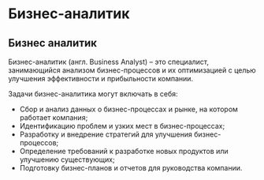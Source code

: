 # Бизнес-аналитик

## Бизнес аналитик

Бизнес-аналитик (англ. Business Analyst) – это специалист, занимающийся анализом бизнес-процессов и их оптимизацией с целью улучшения эффективности и прибыльности компании.

Задачи бизнес-аналитика могут включать в себя:

* Сбор и анализ данных о бизнес-процессах и рынке, на котором работает компания;
* Идентификацию проблем и узких мест в бизнес-процессах;
* Разработку и внедрение стратегий для улучшения бизнес-процессов;
* Определение требований к разработке новых продуктов или улучшению существующих;
* Подготовку бизнес-планов и отчетов для руководства компании.
